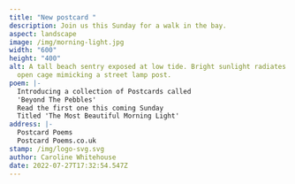 ```yaml
---
title: "New postcard "
description: Join us this Sunday for a walk in the bay.
aspect: landscape
image: /img/morning-light.jpg
width: "600"
height: "400"
alt: A tall beach sentry exposed at low tide. Bright sunlight radiates from the
  open cage mimicking a street lamp post.
poem: |-
  Introducing a collection of Postcards called
  'Beyond The Pebbles'
  Read the first one this coming Sunday
  Titled 'The Most Beautiful Morning Light'
address: |-
  Postcard Poems
  Postcard Poems.co.uk
stamp: /img/logo-svg.svg
author: Caroline Whitehouse
date: 2022-07-27T17:32:54.547Z
---
```

